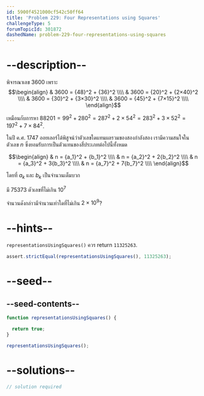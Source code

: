 ```yaml
---
id: 5900f4521000cf542c50ff64
title: 'Problem 229: Four Representations using Squares'
challengeType: 5
forumTopicId: 301872
dashedName: problem-229-four-representations-using-squares
---
```


# --description--

พิจารณาเลข 3600 เพราะ
$$\begin{align}
  & 3600 = {48}^2 + {36}^2   \\\\
  & 3600 = {20}^2 + {2×40}^2 \\\\
  & 3600 = {30}^2 + {3×30}^2 \\\\
  & 3600 = {45}^2 + {7×15}^2 \\\\
\end{align}$$

เหมือนกับการหา $88201 = {99}^2 + {280}^2 = {287}^2 + 2 × {54}^2 = {283}^2 + 3 × {52}^2 = {197}^2 + 7 × {84}^2$.

ในปี ค.ศ. 1747 ออยเลอร์ได้พิสูจน์ว่าตัวเลขใดแทนผลรวมของสองกำลังสอง เรามีความสนใจในตัวเลข $n$ ซึ่งยอมรับการเป็นตัวแทนของสี่ประเภทต่อไปนี้ทั้งหมด

$$\begin{align}
  & n = {a_1}^2 + {b_1}^2  \\\\
  & n = {a_2}^2 + 2{b_2}^2 \\\\
  & n = {a_3}^2 + 3{b_3}^2 \\\\
  & n = {a_7}^2 + 7{b_7}^2 \\\\
\end{align}$$

โดยที่ $a_k$ และ $b_k$ เป็นจำนวนเต็มบวก

มี 75373 ตัวเลขที่ไม่เกิน ${10}^7$

จำนวนดังกล่าวมีจำนวนเท่าใดที่ไม่เกิน $2 × {10}^9$?

# --hints--

`representationsUsingSquares()` ควร return `11325263`.

```js
assert.strictEqual(representationsUsingSquares(), 11325263);
```

# --seed--

## --seed-contents--

```js
function representationsUsingSquares() {

  return true;
}

representationsUsingSquares();
```

# --solutions--

```js
// solution required
```
